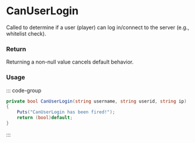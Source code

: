 # CanUserLogin
<Badge type="info" text="Player"/><Badge type="danger" text="Carbon Compatible"/><Badge type="warning" text="Oxide Compatible"/>
Called to determine if a user (player) can log in/connect to the server (e.g., whitelist check).

### Return
Returning a non-null value cancels default behavior.

### Usage
::: code-group
```csharp [Example]
private bool CanUserLogin(string username, string userid, string ip)
{
	Puts("CanUserLogin has been fired!");
	return (bool)default;
}
```
:::
